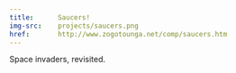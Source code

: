 ```yaml
---
title:      Saucers!
img-src:    projects/saucers.png
href:       http://www.zogotounga.net/comp/saucers.htm
---
```

Space invaders, revisited.

